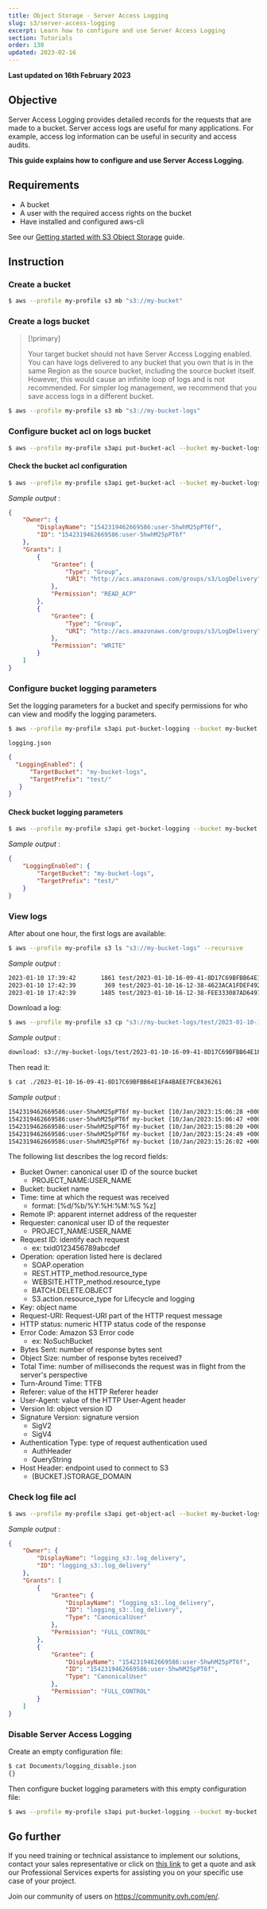 ```yaml
---
title: Object Storage - Server Access Logging
slug: s3/server-access-logging
excerpt: Learn how to configure and use Server Access Logging
section: Tutorials
order: 130
updated: 2023-02-16
---
```


**Last updated on 16th February 2023**

## Objective

Server Access Logging provides detailed records for the requests that are made to a bucket. Server access logs are useful for many applications. For example, access log information can be useful in security and access audits.

**This guide explains how to configure and use Server Access Logging.**

## Requirements

- A bucket
- A user with the required access rights on the bucket
- Have installed and configured aws-cli

See our [Getting started with S3 Object Storage](https://docs.ovh.com/asia/en/storage/object-storage/s3/getting-started-with-object-storage/) guide.

## Instruction

### Create a bucket

``` bash
$ aws --profile my-profile s3 mb "s3://my-bucket"
```

### Create a logs bucket

> [!primary]
>
> Your target bucket should not have Server Access Logging enabled. You can have logs delivered to any bucket that you own that is in the same Region as the source bucket, including the source bucket itself. However, this would cause an infinite loop of logs and is not recommended. For simpler log management, we recommend that you save access logs in a different bucket.
>

``` bash
$ aws --profile my-profile s3 mb "s3://my-bucket-logs"
```

### Configure bucket acl on logs bucket

``` bash
$ aws --profile my-profile s3api put-bucket-acl --bucket my-bucket-logs --grant-write URI=http://acs.amazonaws.com/groups/s3/LogDelivery --grant-read-acp URI=http://acs.amazonaws.com/groups/s3/LogDelivery
```

#### Check the bucket acl configuration

``` bash
$ aws --profile my-profile s3api get-bucket-acl --bucket my-bucket-logs
```

*Sample output* :

``` json
{
    "Owner": {
        "DisplayName": "1542319462669586:user-5hwhM25pPT6f",
        "ID": "1542319462669586:user-5hwhM25pPT6f"
    },
    "Grants": [
        {
            "Grantee": {
                "Type": "Group",
                "URI": "http://acs.amazonaws.com/groups/s3/LogDelivery"
            },
            "Permission": "READ_ACP"
        },
        {
            "Grantee": {
                "Type": "Group",
                "URI": "http://acs.amazonaws.com/groups/s3/LogDelivery"
            },
            "Permission": "WRITE"
        }
    ]
}
```

### Configure bucket logging parameters

Set the logging parameters for a bucket and specify permissions for who can view and modify the logging parameters.

``` bash
$ aws --profile my-profile s3api put-bucket-logging --bucket my-bucket --bucket-logging-status file://logging.json
```

`logging.json`

```json
{
  "LoggingEnabled": {
      "TargetBucket": "my-bucket-logs",
      "TargetPrefix": "test/"
   }
}
```

#### Check bucket logging parameters

``` bash
$ aws --profile my-profile s3api get-bucket-logging --bucket my-bucket
```

*Sample output* :

``` json
{
    "LoggingEnabled": {
        "TargetBucket": "my-bucket-logs",
        "TargetPrefix": "test/"
    }
}
```

### View logs

After about one hour, the first logs are available:

``` bash
$ aws --profile my-profile s3 ls "s3://my-bucket-logs" --recursive
```

*Sample output* :

``` bash
2023-01-10 17:39:42       1861 test/2023-01-10-16-09-41-8D17C69BFBB64E1FA4BAEE7FCB436261
2023-01-10 17:42:39        369 test/2023-01-10-16-12-38-4623ACA1FDEF492DBCD30385DAB48E1D
2023-01-10 17:42:39       1485 test/2023-01-10-16-12-38-FEE333087AD64973ABF6B62B10ECBF20
```

Download a log:

``` bash
$ aws --profile my-profile s3 cp "s3://my-bucket-logs/test/2023-01-10-16-09-41-8D17C69BFBB64E1FA4BAEE7FCB436261" .
```

*Sample output* :

```bash
download: s3://my-bucket-logs/test/2023-01-10-16-09-41-8D17C69BFBB64E1FA4BAEE7FCB436261 to ./2023-01-10-16-09-41-8D17C69BFBB64E1FA4BAEE7FCB436261
```

Then read it:

``` bash
$ cat ./2023-01-10-16-09-41-8D17C69BFBB64E1FA4BAEE7FCB436261
```

*Sample output* :

```bash
1542319462669586:user-5hwhM25pPT6f my-bucket [10/Jan/2023:15:06:28 +0000] 109.190.254.61 1542319462669586:user-5hwhM25pPT6f tx46d5e8a45e5e4bb3975fc-0063bd7ef4 REST.PUT.LOGGING_STATUS - "PUT /?logging HTTP/1.0" 200 - - 200 113 0 "-" "aws-cli/1.24.10 Python/3.6.9 Linux/5.4.0-135-generic botocore/1.26.10" - - SigV4 - AuthHeader my-bucket.s3.training.perf.cloud.ovh.net - -
1542319462669586:user-5hwhM25pPT6f my-bucket [10/Jan/2023:15:06:47 +0000] 109.190.254.61 1542319462669586:user-5hwhM25pPT6f txd467757a5fac478b9132e-0063bd7f07 REST.GET.LOGGING_STATUS - "GET /?logging HTTP/1.0" 200 - 254 - 11 9 "-" "aws-cli/1.24.10 Python/3.6.9 Linux/5.4.0-135-generic botocore/1.26.10" - - SigV4 - AuthHeader my-bucket.s3.training.perf.cloud.ovh.net - -
1542319462669586:user-5hwhM25pPT6f my-bucket [10/Jan/2023:15:08:20 +0000] 109.190.254.61 1542319462669586:user-5hwhM25pPT6f txa4de5d9245774d5699835-0063bd7f64 REST.GET.LOGGING_STATUS - "GET /?logging HTTP/1.0" 200 - 254 - 9 7 "-" "aws-cli/1.24.10 Python/3.6.9 Linux/5.4.0-135-generic botocore/1.26.10" - - SigV4 - AuthHeader my-bucket.s3.training.perf.cloud.ovh.net - -
1542319462669586:user-5hwhM25pPT6f my-bucket [10/Jan/2023:15:24:49 +0000] 109.190.254.61 1542319462669586:user-5hwhM25pPT6f tx452b0b609b6d441ab0cef-0063bd833f REST.GET.LOGGING_STATUS - "GET /?logging HTTP/1.0" 200 - 254 - 2320 2319 "-" "aws-cli/1.24.10 Python/3.6.9 Linux/5.4.0-135-generic botocore/1.26.10" - - SigV4 - AuthHeader my-bucket.s3.training.perf.cloud.ovh.net - -
1542319462669586:user-5hwhM25pPT6f my-bucket [10/Jan/2023:15:26:02 +0000] 109.190.254.61 1542319462669586:user-5hwhM25pPT6f tx5b60d66c1d5b4a049674b-0063bd838a REST.GET.LOGGING_STATUS - "GET /?logging HTTP/1.0" 200 - 254 - 18 16 "-" "aws-cli/1.24.10 Python/3.6.9 Linux/5.4.0-135-generic botocore/1.26.10" - - SigV4 - AuthHeader my-bucket.s3.training.perf.cloud.ovh.net - -
```

The following list describes the log record fields:

- Bucket Owner: canonical user ID of the source bucket
    - PROJECT_NAME:USER_NAME
- Bucket: bucket name
- Time: time at which the request was received
    - format: [%d/%b/%Y:%H:%M:%S %z]
- Remote IP: apparent internet address of the requester
- Requester: canonical user ID of the requester
    - PROJECT_NAME:USER_NAME
- Request ID: identify each request
    - ex: txid0123456789abcdef
- Operation: operation listed here is declared
    - SOAP.operation
    - REST.HTTP_method.resource_type
    - WEBSITE.HTTP_method.resource_type
    - BATCH.DELETE.OBJECT
    - S3.action.resource_type for Lifecycle and logging
- Key: object name
- Request-URI: Request-URI part of the HTTP request message
- HTTP status: numeric HTTP status code of the response
- Error Code: Amazon S3 Error code
    - ex: NoSuchBucket
- Bytes Sent: number of response bytes sent
- Object Size: number of response bytes received?
- Total Time: number of milliseconds the request was in flight from the server's perspective
- Turn-Around Time: TTFB
- Referer: value of the HTTP Referer header
- User-Agent: value of the HTTP User-Agent header
- Version Id: object version ID
- Signature Version: signature version
    - SigV2
    - SigV4
- Authentication Type: type of request authentication used
    - AuthHeader
    - QueryString
- Host Header: endpoint used to connect to S3
    - (BUCKET.)STORAGE_DOMAIN

### Check log file acl

``` bash
$ aws --profile my-profile s3api get-object-acl --bucket my-bucket-logs --key test/2023-01-10-16-09-41-8D17C69BFBB64E1FA4BAEE7FCB436261
```

*Sample output* :

``` json
{
    "Owner": {
        "DisplayName": "logging_s3:.log_delivery",
        "ID": "logging_s3:.log_delivery"
    },
    "Grants": [
        {
            "Grantee": {
                "DisplayName": "logging_s3:.log_delivery",
                "ID": "logging_s3:.log_delivery",
                "Type": "CanonicalUser"
            },
            "Permission": "FULL_CONTROL"
        },
        {
            "Grantee": {
                "DisplayName": "1542319462669586:user-5hwhM25pPT6f",
                "ID": "1542319462669586:user-5hwhM25pPT6f",
                "Type": "CanonicalUser"
            },
            "Permission": "FULL_CONTROL"
        }
    ]
}
```

### Disable Server Access Logging

Create an empty configuration file:

```bash
$ cat Documents/logging_disable.json
{}
```

Then configure bucket logging parameters with this empty configuration file:

```bash
$ aws --profile my-profile s3api put-bucket-logging --bucket my-bucket --bucket-logging-status file://logging_disable.json
```

## Go further

If you need training or technical assistance to implement our solutions, contact your sales representative or click on [this link](https://www.ovhcloud.com/asia/professional-services/) to get a quote and ask our Professional Services experts for assisting you on your specific use case of your project.

Join our community of users on <https://community.ovh.com/en/>.
